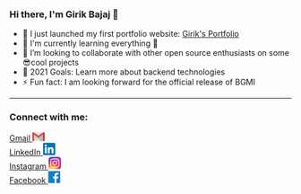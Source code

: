 ### Hi there, I'm Girik Bajaj 👋
- 🔭 I just launched my first portfolio website: [Girik's Portfolio](https://bajajgirik.github.io/Portfolio-GirikBajaj/)
- 🌱 I'm currently learning everything 🤣
- 👯 I’m looking to collaborate with other open source enthusiasts on some 😎cool projects
- 🥅 2021 Goals: Learn more about backend technologies
- ⚡ Fun fact: I am looking forward for the official release of BGMI
---

### Connect with me:

[<span>Gmail</span> <img  alt="GirikBajaj | Gmail" width="22px" src="assets/Contact/gmail.png" />](https://mail.google.com/mail/u/0/?fs=1&tf=cm&source=mailto&to=bajajgirikoff2@gmail.com)
<br />
[<span>LinkedIn</span> <img  alt="GirikBajaj | LinkedIn" width="22px" src="assets/Contact/linkedin.png" />](https://www.linkedin.com/in/girik-bajaj/)
<br />
[<span>Instagram</span> <img  alt="GirikBajaj | Instagram" width="22px" src="assets/Contact/instagram.png" />](https://www.instagram.com/girik_bajaj/)
<br />
[<span>Facebook</span> <img  alt="GirikBajaj | Facebook" width="22px" src="assets/Contact/facebook.png" />](https://www.facebook.com/girik.bajaj.9/)
<br />
